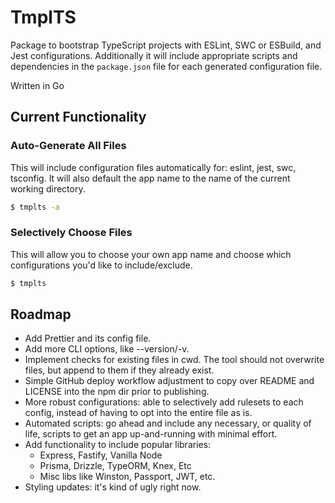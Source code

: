 # TmplTS
Package to bootstrap TypeScript projects with ESLint, SWC or ESBuild, and Jest configurations.
Additionally it will include appropriate scripts and dependencies in the `package.json` file for each generated configuration file.

Written in Go

## Current Functionality
### Auto-Generate All Files
This will include configuration files automatically for: eslint, jest, swc, tsconfig.
It will also default the app name to the name of the current working directory.
```sh
$ tmplts -a
```

### Selectively Choose Files
This will allow you to choose your own app name and choose which configurations you'd like to include/exclude.
```sh
$ tmplts
```

## Roadmap
* Add Prettier and its config file.
* Add more CLI options, like --version/-v.
* Implement checks for existing files in cwd. The tool should not overwrite files, but append to them if they already exist.
* Simple GitHub deploy workflow adjustment to copy over README and LICENSE into the npm dir prior to publishing.
* More robust configurations: able to selectively add rulesets to each config, instead of having to opt into the entire file as is.
* Automated scripts: go ahead and include any necessary, or quality of life, scripts to get an app up-and-running with minimal effort.
* Add functionality to include popular libraries:
    * Express, Fastify, Vanilla Node
    * Prisma, Drizzle, TypeORM, Knex, Etc
    * Misc libs like Winston, Passport, JWT, etc.
* Styling updates: it's kind of ugly right now.
